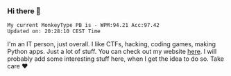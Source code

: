 ### Hi there 👋
<!-- PB START -->
```
My current MonkeyType PB is - WPM:94.21 Acc:97.42
Updated on: 20:28:10 CEST Time
```
<!-- PB END -->
I'm an IT person, just overall. I like CTFs, hacking, coding games, making Python apps. Just a lot of stuff.
You can check out my website [here](https://skill3472.github.io/).
I will probably add some interesting stuff here, when I get the idea to do so. Take care ❤️
